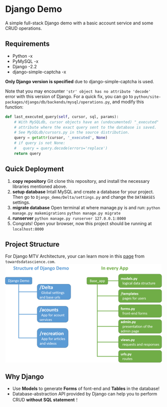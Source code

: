 # Django Demo
A simple full-stack Django demo with a basic account service and some CRUD operations.
## Requirements
+ Python -x
+ PyMySQL -x
+ Django -2.2
+ django-simple-captcha -x

**Only Django version is specified** due to django-simple-captcha is used.

Note that you may encounter `'str' object has no attribute 'decode'` error with this version of Django. For a quick fix, you can go to `python/site-packages/django/db/backends/mysql/operations.py`, and modify this function:

```python
def last_executed_query(self, cursor, sql, params):
    # With MySQLdb, cursor objects have an (undocumented) "_executed"
    # attribute where the exact query sent to the database is saved.
    # See MySQLdb/cursors.py in the source distribution.
    query = getattr(cursor, '_executed', None)
    # if query is not None:
    #   query = query.decode(errors='replace')
    return query
```

## Quick Deployment
1. **copy repository**
 Git clone this repository, and install the necessary libraries mentioned above.
2. **setup database**
 Intall MySQL and create a database for your project. Then go to `Django_demo/Delta/settings.py` and change the `DATABASES` settings.
3. **migrate database**
Open terminal at where manage.py is and run:
 `python manage.py makemigrations`
 `python manage.py migrate`
4. **runserver**
`python manage.py runserver 127.0.0.1:8000`
5. Congrats! Open your browser, now this project should be running at `localhost:8000`

## Project Structure
For Django MTV Architecture, your can learn more in this [page](https://towardsdatascience.com/working-structure-of-django-mtv-architecture-a741c8c64082) from `towardsdatascience.com`.
![project structure](img/structure.png)

## Why Django
+ Use **Models** to generate **Forms** of font-end and **Tables** in the database!
+ Database-abstraction API provided by Django can help you to perform CRUD **without SQL statement**！
